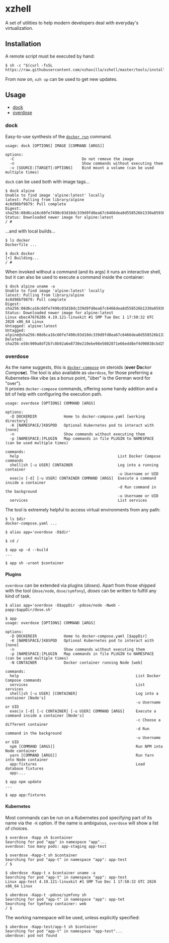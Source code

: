 # xzhell
A set of utilities to help modern developers deal with everyday's virtualization.

## Installation
A remote script must be executed by hand:
```
$ sh -c "$(curl -fsSL https://raw.githubusercontent.com/xzhavilla/xzhell/master/tools/install.sh)"
```
From now on, `xzh up` can be used to get new updates.

## Usage
- [dock](#dock)
- [overdose](#overdose)

### dock
Easy-to-use synthesis of the [`docker run`](https://docs.docker.com/engine/reference/run/) command.
```
usage: dock [OPTIONS] IMAGE [COMMAND [ARGS]]

options:
  -C                              Do not remove the image
  -n                              Show commands without executing them
  -v [SOURCE:]TARGET[:OPTIONS]    Bind mount a volume (can be used multiple times)
```
`dock` can be used both with image tags...
```
$ dock alpine
Unable to find image 'alpine:latest' locally
latest: Pulling from library/alpine
4c0d98bf9879: Pull complete
Digest: sha256:08d6ca16c60fe7490c03d10dc339d9fd8ea67c6466dea8d558526b1330a85930
Status: Downloaded newer image for alpine:latest
/ #
```
...and with local builds...
```
$ ls docker
Dockerfile ...

$ dock docker
[+] Building...
/ #
```
When invoked without a command (and its args) it runs an interactive shell, but it can also be used to execute a command inside the container:
```
$ dock alpine uname -a
Unable to find image 'alpine:latest' locally
latest: Pulling from library/alpine
4c0d98bf9879: Pull complete
Digest: sha256:08d6ca16c60fe7490c03d10dc339d9fd8ea67c6466dea8d558526b1330a85930
Status: Downloaded newer image for alpine:latest
Linux ebec4767628b 4.19.121-linuxkit #1 SMP Tue Dec 1 17:50:32 UTC 2020 x86_64 Linux
Untagged: alpine:latest
Untagged: alpine@sha256:08d6ca16c60fe7490c03d10dc339d9fd8ea67c6466dea8d558526b1330a85930
Deleted: sha256:e50c909a8df2b7c8b92a6e8730e210ebe98e5082871e66edd8ef4d90838cbd25
```

### overdose
As the name suggests, this is [`docker-compose`](https://docs.docker.com/compose/reference/) on steroids (<b>over Do</b><i>cker Compo</i><b>se</b>). The tool is also available as `uberdose`, for those preferring a Kubernetes-like vibe (as a bonus point, "über" is the German word for "over").  
It proxies `docker-compose` commands, offering some handy addition and a bit of help with configuring the execution path.
```
usage: overdose [OPTIONS] COMMAND [ARGS]

options:
  -D DOCKERDIR            Home to docker-compose.yaml [working directory]
  -K [NAMESPACE/]K8SPOD   Optional Kubernetes pod to interact with [none]
  -n                      Show commands without executing them
  -p [NAMESPACE:]PLUGIN   Map commands in file PLUGIN to NAMESPACE (can be used multiple times)

commands:
  help                                            List Docker Compose commands
  shell|sh [-u USER] CONTAINER                    Log into a running container
                                                  -u Username or UID
  exec|x [-d] [-u USER] CONTAINER COMMAND [ARGS]  Execute a command inside a container
                                                  -d Run command in the background
                                                  -u Username or UID
  services                                        List services
```
The tool is extremely helpful to access virtual environments from any path:
```
$ ls $dir
docker-compose.yaml ...

$ alias app='overdose -D$dir'

$ cd /

$ app up -d --build
...

$ app sh -uroot $container
```

#### Plugins
`overdose` can be extended via plugins (_doses_). Apart from those shipped with the tool (`dose/node`, `dose/symfony`), _doses_ can be written to fulfill any kind of task.
```
$ alias app='overdose -D$appDir -pdose/node -Nweb -papp:$appDir/dose.sh'

$ app
usage: overdose [OPTIONS] COMMAND [ARGS]

options:
  -D DOCKERDIR            Home to docker-compose.yaml [$appDir]
  -K [NAMESPACE/]K8SPOD   Optional Kubernetes pod to interact with [none]
  -n                      Show commands without executing them
  -p [NAMESPACE:]PLUGIN   Map commands in file PLUGIN to NAMESPACE (can be used multiple times)
  -N CONTAINER            Docker container running Node [web]

commands:
  help                                                    List Docker Compose commands
  services                                                List services
  shell|sh [-u USER] [CONTAINER]                          Log into a container [Node's]
                                                          -u Username or UID
  exec|x [-d] [-c CONTAINER] [-u USER] COMMAND [ARGS]     Execute a command inside a container [Node's]
                                                          -c Choose a different container
                                                          -d Run command in the background
                                                          -u Username or UID
  npm [COMMAND [ARGS]]                                    Run NPM into Node container
  yarn [COMMAND [ARGS]]                                   Run Yarn into Node container
  app:fixtures                                            Load database fixtures
  app:...

$ app npm update
...

$ app app:fixtures
```

#### Kubernetes
Most commands can be run on a Kubernetes pod specifying part of its name via the `-K` option. If the name is ambiguous, `overdose` will show a list of choices.
```
$ overdose -Kapp sh $container
Searching for pod "app" in namespace "app"... 
overdose: too many pods: app-staging app-test

$ overdose -Kapp-t sh $container
Searching for pod "app-t" in namespace "app": app-test
/ $

$ uberdose -Kapp-t x $container uname -a
Searching for pod "app-t" in namespace "app": app-test
Linux app-test 4.19.121-linuxkit #1 SMP Tue Dec 1 17:50:32 UTC 2020 x86_64 Linux

$ uberdose -Kapp-t -pdose/symfony sh
Searching for pod "app-t" in namespace "app": app-tet
Searching for Symfony container: web
/ $
```
The working namespace will be used, unless explicitly specified:
```
$ uberdose -Kapp-test/app-t sh $container
Searching for pod "app-t" in namespace "app-test"...
uberdose: pod not found
```
